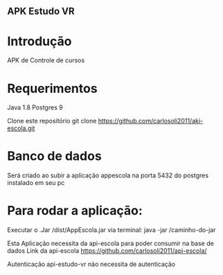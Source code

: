 ## APK Estudo VR

# Introdução
APK de Controle de cursos

# Requerimentos 
Java 1.8 
Postgres 9

Clone este repositório git clone https://github.com/carlosoli2011/aki-escola.git

# Banco de dados
Será criado ao subir a aplicação appescola na porta 5432 do postgres instalado em seu pc

# Para rodar a aplicação:
Executar o .Jar /dist/AppEscola.jar
via terminal: java -jar /caminho-do-jar

Esta Aplicação necessita da api-escola para poder consumir na base de dados
Link da api-escola
https://github.com/carlosoli2011/api-escola/

Autenticação
api-estudo-vr não necessita de autenticação
